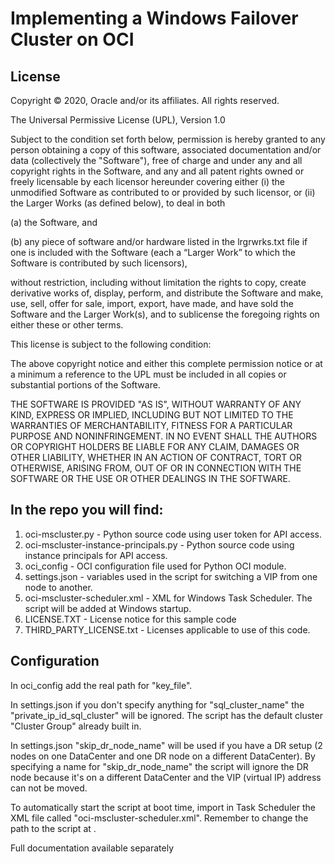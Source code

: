 # Implementing a Windows Failover Cluster on OCI

## License

Copyright © 2020, Oracle and/or its affiliates. All rights reserved.

The Universal Permissive License (UPL), Version 1.0

Subject to the condition set forth below, permission is hereby granted to any person obtaining a copy of this software, associated documentation and/or data
(collectively the "Software"), free of charge and under any and all copyright rights in the Software, and any and all patent rights owned or freely licensable
by each licensor hereunder covering either (i) the unmodified Software as contributed to or provided by such licensor, or (ii) the Larger Works (as defined below),
to deal in both

(a) the Software, and

(b) any piece of software and/or hardware listed in the lrgrwrks.txt file if one is included with the Software (each a “Larger Work” to which the Software is contributed by such licensors),

without restriction, including without limitation the rights to copy, create derivative works of, display, perform, and distribute the Software and make, use, sell, 
offer for sale, import, export, have made, and have sold the Software and the Larger Work(s), and to sublicense the foregoing rights on either these or other terms.

This license is subject to the following condition:

The above copyright notice and either this complete permission notice or at a minimum a reference to the UPL must be included in all copies or substantial portions of the Software.

THE SOFTWARE IS PROVIDED "AS IS", WITHOUT WARRANTY OF ANY KIND, EXPRESS OR IMPLIED, INCLUDING BUT NOT LIMITED TO THE WARRANTIES OF MERCHANTABILITY,
FITNESS FOR A PARTICULAR PURPOSE AND NONINFRINGEMENT. IN NO EVENT SHALL THE AUTHORS OR COPYRIGHT HOLDERS BE LIABLE FOR ANY CLAIM, DAMAGES OR OTHER LIABILITY,
WHETHER IN AN ACTION OF CONTRACT, TORT OR OTHERWISE, ARISING FROM, OUT OF OR IN CONNECTION WITH THE SOFTWARE OR THE USE OR OTHER DEALINGS IN THE SOFTWARE.

## In the repo you will find:

1. oci-mscluster.py - Python source code using user token for API access.
2. oci-mscluster-instance-principals.py - Python source code using instance principals for API access.
3. oci_config - OCI configuration file used for Python OCI module.
4. settings.json - variables used in the script for switching a VIP from one node to another.
5. oci-mscluster-scheduler.xml - XML for Windows Task Scheduler. The script will be added at Windows startup.
6. LICENSE.TXT - License notice for this sample code
7. THIRD_PARTY_LICENSE.txt - Licenses applicable to use of this code.

## Configuration

In oci_config add the real path for "key_file".

In settings.json if you don't specify anything for "sql_cluster_name" the "private_ip_id_sql_cluster" will be ignored. The script has the default cluster "Cluster Group" already built in.

In settings.json "skip_dr_node_name" will be used if you have a DR setup (2 nodes on one DataCenter and one DR node on a different DataCenter). By specifying a name for "skip_dr_node_name" the script will ignore the DR node because it's on a different DataCenter and the VIP (virtual IP) address can not be moved.

To automatically start the script at boot time, import in Task Scheduler the XML file called "oci-mscluster-scheduler.xml". Remember to change the path to the script at <Command></Command>.

Full documentation available separately
